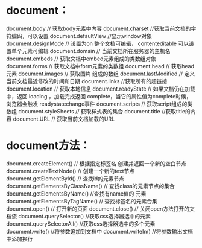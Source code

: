 

# document：

document.body // 获取body元素中内容
document.charset //获取当前文档的字符编码，可以设置
document.defaultView //显示window对象
document.designMode // 设置为on 整个文档可编辑， contenteditable 可以设置单个元素可编辑
document.domain // 当前文档所在服务器的主机名
document.embeds // 获取文档中embed元素组成的类数组对象
document.forms // 获取文档中form元素的类数组
document.head // 获取head元素
document.images // 获取图片 组成的数组
document.lastModified // 定义当前文档最近修改的时间和日期
document.links //获取所有的超链接
document.location // 获取本地信息
document.readyState // 如果文档仍在加载中，返回 loading ，加载完成返回 complete，当它的属性值为complete时候，浏览器会触发 readystatechange事件
document.scripts // 获取script组成的类数组
document.styleSheets // 获取样式表的集合
document.title //获取title的内容
document.URL // 获取当前文档加载的URL



# document方法：

document.createElement() // 根据指定标签名 创建并返回一个新的空白节点
document.createTextNode() // 创建一个新的text节点
document.getElementById() // 查找id的元素节点
document.getElementsByClassName() // 查找class的元素节点的集合
document.getElementsByName() //查找有name值的 元素
document.getElementsByTagName() // 查找标签名的元素合集
document.open() // 打开新的页面
document.close() // 关闭open方法打开的文档流
document.querySelector() //获取css选择器选中的元素
document.querySelectorAll() //获取css选择器选中的多个元素
document.write() //将参数追加到文档中
document.writeln() //将参数输出文档中添加换行

